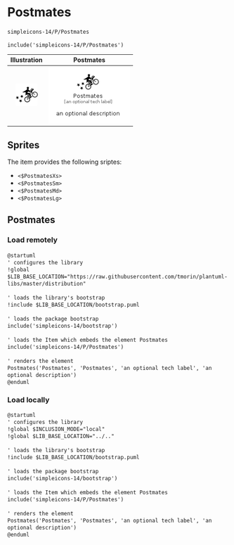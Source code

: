 # Postmates


```text
simpleicons-14/P/Postmates
```

```text
include('simpleicons-14/P/Postmates')
```



| Illustration | Postmates |
| :---: | :---: |
| ![illustration for Illustration](../../simpleicons-14/P/Postmates.png) | ![illustration for Postmates](../../simpleicons-14/P/Postmates.Local.png) |



## Sprites
The item provides the following sriptes:

- `<$PostmatesXs>`
- `<$PostmatesSm>`
- `<$PostmatesMd>`
- `<$PostmatesLg>`





## Postmates

### Load remotely
```plantuml
@startuml
' configures the library
!global $LIB_BASE_LOCATION="https://raw.githubusercontent.com/tmorin/plantuml-libs/master/distribution"

' loads the library's bootstrap
!include $LIB_BASE_LOCATION/bootstrap.puml

' loads the package bootstrap
include('simpleicons-14/bootstrap')

' loads the Item which embeds the element Postmates
include('simpleicons-14/P/Postmates')

' renders the element
Postmates('Postmates', 'Postmates', 'an optional tech label', 'an optional description')
@enduml
```

### Load locally
```plantuml
@startuml
' configures the library
!global $INCLUSION_MODE="local"
!global $LIB_BASE_LOCATION="../.."

' loads the library's bootstrap
!include $LIB_BASE_LOCATION/bootstrap.puml

' loads the package bootstrap
include('simpleicons-14/bootstrap')

' loads the Item which embeds the element Postmates
include('simpleicons-14/P/Postmates')

' renders the element
Postmates('Postmates', 'Postmates', 'an optional tech label', 'an optional description')
@enduml
```

